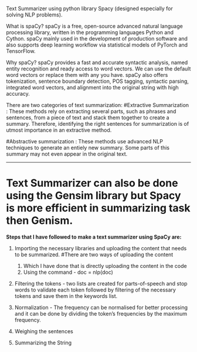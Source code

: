 Text Summarizer using python library Spacy (designed especially for solving NLP problems).

What is spaCy?
spaCy is a free, open-source advanced natural language processing library, written in the programming languages Python and Cython. spaCy mainly used in the development of production software and also supports deep learning workflow via statistical models of PyTorch and TensorFlow.


Why spaCy?
spaCy provides a fast and accurate syntactic analysis, named entity recognition and ready access to word vectors. We can use the default word vectors or replace them with any you have. spaCy also offers tokenization, sentence boundary detection, POS tagging, syntactic parsing, integrated word vectors, and alignment into the original string with high accuracy.


There are two categories of text summarization:
#Extractive Summarization : These methods rely on extracting several parts, such as phrases and sentences, from a piece of text and stack them together to create a summary. Therefore, identifying the right sentences for summarization is of utmost importance in an extractive method.

#Abstractive summarization : These methods use advanced NLP techniques to generate an entiely new summary. Some parts of this summary may not even appear in the original text.

-------------------------------------------------------------------------------------------------------------------------------------------------------------------------------------------
**Text Summarizer can also be done using the Gensim library but Spacy is more efficient in summarizing task then Genism.**
===========================================================================================================================================================================================

**Steps that I have followed to make a text summarizer using SpaCy are:**
1. Importing the necessary libraries and uploading the content that needs to be summarized.
   #There are two ways of uploading the content
   1. Which I have done that is directly uploading the content in the code
   2. Using the command - doc = nlp(doc)

2. Filtering the tokens - two lists are created for parts-of-speech and stop words to validate each token followed by filtering of the necessary tokens and save them in the keywords list.
3. Normalization - The frequency can be normalised for better processing and it can be done by dividing the token’s frequencies by the maximum frequency.
4. Weighing the sentences
5. Summarizing the String
